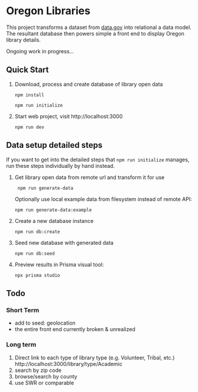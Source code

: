# Oregon Libraries

This project transforms a dataset from [data.gov](https://catalog.data.gov/dataset/oregon-library-directory) into relational a data model. The resultant database then powers simple a front end to display Oregon library details.

Ongoing work in progress...

## Quick Start

1.  Download, process and create database of library open data

        npm install

        npm run initialize

2.  Start web project, visit http://localhost:3000

        npm run dev

## Data setup detailed steps

If you want to get into the detailed steps that `npm run initialize` manages, run these steps individually by hand instead.

1.  Get library open data from remote url and transform it for use

         npm run generate-data

    Optionally use local example data from filesystem instead of remote API:

        npm run generate-data:example

2.  Create a new database instance

        npm run db:create

3.  Seed new database with generated data

        npm run db:seed

4.  Preview results in Prisma visual tool:

        npx prisma studio

## Todo

### Short Term

- add to seed: geolocation
- the entire front end currently broken & unrealized

### Long term

1. Direct link to each type of library type (e.g. Volunteer, Tribal, etc.)
   http://localhost:3000/library/type/Academic
2. search by zip code
3. browse/search by county
4. use SWR or comparable
